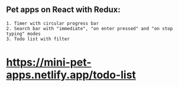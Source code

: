 ## Pet apps on React with Redux:
    1. Timer with circular progress bar
    2. Search bar with "immediate", "on enter pressed" and "on stop typing" modes
    3. Todo list with filter

# https://mini-pet-apps.netlify.app/todo-list